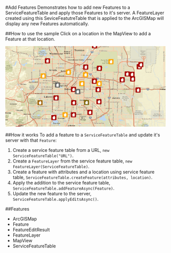 #Add Features
Demonstrates how to add new Features to a ServiceFeatureTable and apply those Features to it's server. A FeatureLayer created using this SeviceFeatutreTable that is applied to the ArcGISMap will display any new Features automatically.

##How to use the sample
Click on a location in the MapView to add a Feature at that location.

![](AddFeatures.gif)

##How it works
To add a feature to a `ServiceFeatureTable` and update it's server with that `Feature`:

1. Create a service feature table from a URL, `new ServiceFeatureTable("URL")`.
2. Create a `FeatureLayer` from the service feature table, `new FeatureLayer(ServiceFeatureTable)`.
3. Create a feature with attributes and a location using service feature table, `ServiceFeatureTable.createFeature(attributes, location)`.
4. Apply the addition to the service feature table, `ServiceFeatureTable.addFeatureAsync(Feature)`.
5. Update the new feature to the server, `ServiceFeatureTable.applyEditsAsync()`.

##Features
- ArcGISMap
- Feature
- FeatureEditResult
- FeatureLayer
- MapView
- ServiceFeatureTable

